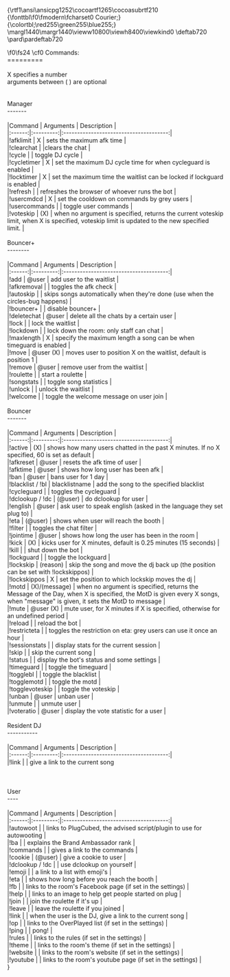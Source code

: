 {\rtf1\ansi\ansicpg1252\cocoartf1265\cocoasubrtf210
{\fonttbl\f0\fmodern\fcharset0 Courier;}
{\colortbl;\red255\green255\blue255;}
\margl1440\margr1440\vieww10800\viewh8400\viewkind0
\deftab720
\pard\pardeftab720

\f0\fs24 \cf0 Commands:\
=========\
\
X specifies a number\
arguments between ( ) are optional\
\
\
Manager\
-------\
\
|Command | Arguments |  Description |\
|:------:|:---------:|:--------------------------------------:|\
|!afklimit | X | sets the maximum afk time |\
|!clearchat | |clears the chat |\
|!cycle | | toggle DJ cycle |\
|!cycletimer | X | set the maximum DJ cycle time for when cycleguard is enabled |\
|!locktimer | X | set the maximum time the waitlist can be locked if lockguard is enabled |\
|!refresh | | refreshes the browser of whoever runs the bot |\
|!usercmdcd | X | set the cooldown on commands by grey users |\
|!usercommands | | toggle user commands |\
|!voteskip | (X) | when no argument is specified, returns the current voteskip limit, when X is specified, voteskip limit is updated to the new specified limit. |\
\
Bouncer+\
--------\
\
|Command | Arguments |  Description |\
|:------:|:---------:|:--------------------------------------:|\
|!add | @user | add user to the waitlist |\
|!afkremoval | | toggles the afk check |\
|!autoskip | | skips songs automatically when they're done (use when the circles-bug happens) |\
|!bouncer+ | | disable bouncer+ |\
|!deletechat | @user | delete all the chats by a certain user |\
|!lock | | lock the waitlist |\
|!lockdown | | lock down the room: only staff can chat |\
|!maxlength | X | specify the maximum length a song can be when timeguard is enabled |\
|!move | @user (X) | moves user to position X on the waitlist, default is position 1 |\
|!remove | @user | remove user from the waitlist |\
|!roulette | | start a roulette |\
|!songstats | | toggle song statistics |\
|!unlock | | unlock the waitlist |\
|!welcome | | toggle the welcome message on user join |\
\
Bouncer\
-------\
\
|Command | Arguments |  Description |\
|:------:|:---------:|:--------------------------------------:|\
|!active | (X) | shows how many users chatted in the past X minutes. If no X specified, 60 is set as default |\
|!afkreset | @user | resets the afk time of user |\
|!afktime | @user | shows how long user has been afk |\
|!ban | @user | bans user for 1 day |\
|!blacklist / !bl | blacklistname | add the song to the specified blacklist\
|!cycleguard | | toggles the cycleguard |\
|!dclookup / !dc | (@user) | do dclookup for user |\
|!english | @user | ask user to speak english (asked in the language they set plug to) |\
|!eta | (@user) | shows when user will reach the booth |\
|!filter | | toggles the chat filter |\
|!jointime | @user | shows how long the user has been in the room |\
|!kick | (X) | kicks user for X minutes, default is 0.25 minutes (15 seconds) |\
|!kill | | shut down the bot |\
|!lockguard | | toggle the lockguard |\
|!lockskip | (reason) | skip the song and move the dj back up (the position can be set with !lockskippos) |\
|!lockskippos | X | set the position to which lockskip moves the dj |\
|!motd | (X)/(message) | when no argument is specified, returns the Message of the Day, when X is specified, the MotD is given every X songs, when "message" is given, it sets the MotD to message |\
|!mute | @user (X) | mute user, for X minutes if X is specified, otherwise for an undefined period |\
|!reload | | reload the bot |\
|!restricteta | | toggles the restriction on eta: grey users can use it once an hour |\
|!sessionstats | | display stats for the current session |\
|!skip | | skip the current song |\
|!status | | display the bot's status and some settings |\
|!timeguard | | toggle the timeguard |\
|!togglebl | | toggle the blacklist |\
|!togglemotd | | toggle the motd |\
|!togglevoteskip | | toggle the voteskip |\
|!unban | @user | unban user |\
|!unmute | | unmute user |\
|!voteratio | @user | display the vote statistic for a user |\
\
Resident DJ\
-----------\
\
|Command | Arguments |  Description |\
|:------:|:---------:|:--------------------------------------:|\
|!link | | give a link to the current song\
\
\
\
User\
----\
\
|Command | Arguments |  Description |\
|:------:|:---------:|:--------------------------------------:|\
|!autowoot | | links to PlugCubed, the advised script/plugin to use for autowooting |\
|!ba | | explains the Brand Ambassador rank |\
|!commands | | gives a link to the commands |\
|!cookie | (@user) | give a cookie to user |\
|!dclookup / !dc | | use dclookup on yourself |\
|!emoji | | a link to a list with emoji's |\
|!eta | | shows how long before you reach the booth |\
|!fb | | links to the room's Facebook page (if set in the settings) |\
|!help | | links to an image to help get people started on plug |\
|!join | | join the roulette if it's up |\
|!leave | | leave the roulette if you joined |\
|!link | | when the user is the DJ, give a link to the current song |\
|!op | | links to the OverPlayed list (if set in the settings) |\
|!ping | | pong! |\
|!rules | | links to the rules (if set in the settings) |\
|!theme | | links to the room's theme (if set in the settings) |\
|!website | | links to the room's website (if set in the settings) |\
|!youtube | | links to the room's youtube page (if set in the settings) |\
}